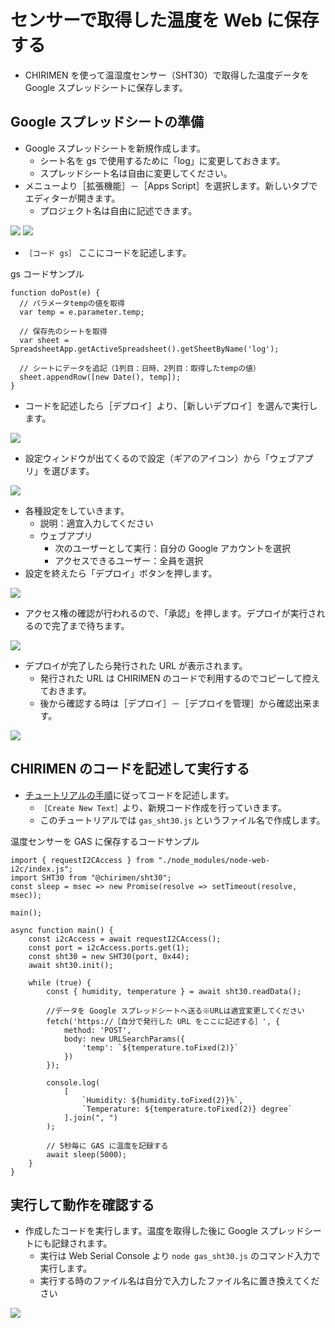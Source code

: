 # センサーで取得した温度を Web に保存する
- CHIRIMEN を使って温湿度センサー（SHT30）で取得した温度データを Google スプレッドシートに保存します。

## Google スプレッドシートの準備
- Google スプレッドシートを新規作成します。
  - シート名を gs で使用するために「log」に変更しておきます。
  - スプレッドシート名は自由に変更してください。
- メニューより［拡張機能］－［Apps Script］を選択します。新しいタブでエディターが開きます。
  - プロジェクト名は自由に記述できます。

<img src="./imgs/gas_sht30_001.jpg">

<img src="./imgs/gas_sht30_002.jpg">

- `［コード gs］` ここにコードを記述します。

gs コードサンプル
```
function doPost(e) {
  // パラメータtempの値を取得
  var temp = e.parameter.temp;
  
  // 保存先のシートを取得
  var sheet = SpreadsheetApp.getActiveSpreadsheet().getSheetByName('log');
  
  // シートにデータを追記（1列目：日時、2列目：取得したtempの値）
  sheet.appendRow([new Date(), temp]);
}
```
- コードを記述したら［デプロイ］より、［新しいデプロイ］を選んで実行します。

<img src="./imgs/gas_sht30_003.jpg">

- 設定ウィンドウが出てくるので設定（ギアのアイコン）から「ウェブアプリ」を選びます。

<img src="./imgs/gas_sht30_004.jpg">

- 各種設定をしていきます。
  - 説明：適宜入力してください
  - ウェブアプリ
    - 次のユーザーとして実行：自分の Google アカウントを選択
    - アクセスできるユーザー：全員を選択
- 設定を終えたら「デプロイ」ボタンを押します。

<img src="./imgs/gas_sht30_005.jpg">

- アクセス権の確認が行われるので、「承認」を押します。デプロイが実行されるので完了まで待ちます。

<img src="./imgs/gas_sht30_006.jpg">

- デプロイが完了したら発行された URL が表示されます。
  - 発行された URL は CHIRIMEN のコードで利用するのでコピーして控えておきます。
  - 後から確認する時は［デプロイ］－［デプロイを管理］から確認出来ます。

<img src="./imgs/gas_sht30_007.jpg">

## CHIRIMEN のコードを記述して実行する
- [チュートリアルの手順](https://tutorial.chirimen.org/pizero/#section-4)に従ってコードを記述します。
  - `［Create New Text］`より、新規コード作成を行っていきます。
  - このチュートリアルでは `gas_sht30.js` というファイル名で作成します。

温度センサーを GAS に保存するコードサンプル
```
import { requestI2CAccess } from "./node_modules/node-web-i2c/index.js";
import SHT30 from "@chirimen/sht30";
const sleep = msec => new Promise(resolve => setTimeout(resolve, msec));

main();

async function main() {
    const i2cAccess = await requestI2CAccess();
    const port = i2cAccess.ports.get(1);
    const sht30 = new SHT30(port, 0x44);
    await sht30.init();

    while (true) {
        const { humidity, temperature } = await sht30.readData();
        
        //データを Google スプレッドシートへ送る※URLは適宜変更してください
        fetch('https://［自分で発行した URL をここに記述する］', {
            method: 'POST',
            body: new URLSearchParams({
                'temp': `${temperature.toFixed(2)}`
            })
        });

        console.log(
            [
                `Humidity: ${humidity.toFixed(2)}%`,
                `Temperature: ${temperature.toFixed(2)} degree`
            ].join(", ")
        );

        // 5秒毎に GAS に温度を記録する
        await sleep(5000);
    }
}
```

## 実行して動作を確認する
- 作成したコードを実行します。温度を取得した後に Google スプレッドシートにも記録されます。
  - 実行は Web Serial Console より `node gas_sht30.js` のコマンド入力で実行します。
  - 実行する時のファイル名は自分で入力したファイル名に置き換えてください

<img src="./imgs/gas_sht30_008.jpg">
